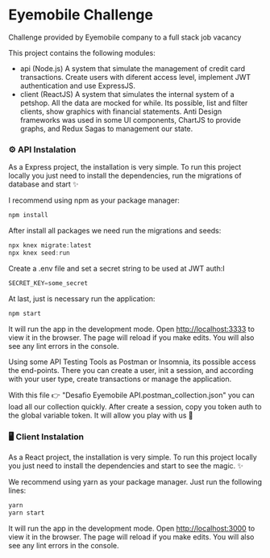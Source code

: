 # Eyemobile Challenge
Challenge provided by Eyemobile company to a full stack job vacancy


This project contains the following modules:
 - api (Node.js)
    A system that simulate the management of credit card transactions. Create users with diferent access level, implement JWT authentication and use ExpressJS.
 - client (ReactJS)
    A system that simulates the internal system of a petshop. All the data are mocked for while. Its possible, list and filter clients, show graphics with financial statements. Anti Design frameworks was used in some UI components, ChartJS to provide graphs, and Redux Sagas to management our state.


### ⚙ API Instalation

As a Express project, the installation is very simple. To run this project locally you just need to install the dependencies, run the migrations of database and start ✨

I recommend using npm as your package manager:

``` javascript
npm install
```

After install all packages we need run the migrations and seeds:

``` javascript
npx knex migrate:latest
npx knex seed:run
```

Create a .env file and set a secret string to be used at JWT auth:I
``` javascript
SECRET_KEY=some_secret
```

At last, just is necessary run the application:

``` javascript
npm start
```


It will run the app in the development mode. Open [http://localhost:3333](http://localhost:33333) to view it in the browser. The page will reload if you make edits. You will also see any lint errors in the console.


Using some API Testing Tools as Postman or Insomnia, its possible access the end-points. There you can create a user, init a session, and according with your user type, create transactions or manage the application. 

With this file 👉 "Desafio Eyemobile API.postman_collection.json" you can load all our collection quickly. After create a session, copy you token auth to the global variable token. It will allow you play with us 🎢

### 🖥 Client Instalation

As a React project, the installation is very simple. To run this project locally you just need to install the dependencies and start to see the magic. ✨

 We recommend using yarn as your package manager. Just run the following lines:

``` javascript
yarn
yarn start
```

It will run the app in the development mode. Open [http://localhost:3000](http://localhost:3000) to view it in the browser. The page will reload if you make edits. You will also see any lint errors in the console.